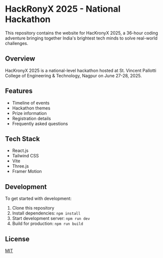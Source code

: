 

# HackRonyX 2025 - National Hackathon

This repository contains the website for HacKronyX 2025, a 36-hour coding adventure bringing together India's brightest tech minds to solve real-world challenges.

## Overview

HacKronyX 2025 is a national-level hackathon hosted at St. Vincent Pallotti College of Engineering & Technology, Nagpur on June 27-28, 2025.

## Features

- Timeline of events
- Hackathon themes
- Prize information
- Registration details
- Frequently asked questions

## Tech Stack

- React.js
- Tailwind CSS
- Vite
- Three.js
- Framer Motion

## Development

To get started with development:

1. Clone this repository
2. Install dependencies: `npm install`
3. Start development server: `npm run dev`
4. Build for production: `npm run build`

## License

[MIT](LICENSE)

